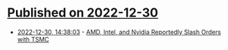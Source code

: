 # [Published on 2022-12-30](index.md)

* [2022-12-30, 14:38:03](https://news.ycombinator.com/item?id=34185389) - [AMD, Intel, and Nvidia Reportedly Slash Orders with TSMC](https://www.tomshardware.com/news/amd-intel-nvidia-slash-orders-to-tsmc)

